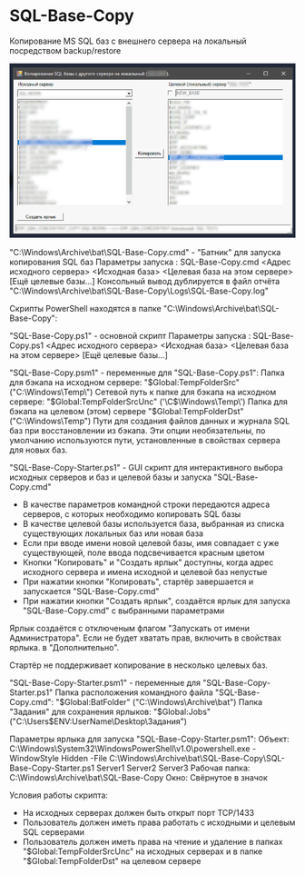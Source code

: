 # SQL-Base-Copy
Копирование MS SQL баз с внешнего сервера на локальный посредством backup/restore

![Example](.pics/s.png)

"C:\Windows\Archive\bat\SQL-Base-Copy.cmd" - "Батник" для запуска копирования SQL баз
Параметры запуска : SQL-Base-Copy.cmd <Адрес исходного сервера> <Исходная база> <Целевая база на этом сервере> [Ещё целевые базы...]
Консольный вывод дублируется в файл отчёта "C:\Windows\Archive\bat\SQL-Base-Copy\Logs\SQL-Base-Copy.log"

Скрипты PowerShell находятся в папке "C:\Windows\Archive\bat\SQL-Base-Copy":

"SQL-Base-Copy.ps1" - основной скрипт
Параметры запуска : SQL-Base-Copy.ps1 <Адрес исходного сервера> <Исходная база> <Целевая база на этом сервере>  [Ещё целевые базы...]

"SQL-Base-Copy.psm1" - переменные для "SQL-Base-Copy.ps1":
Папка для бэкапа на исходном сервере: "$Global:TempFolderSrc" ("C:\Windows\Temp\")
Сетевой путь к папке для бэкапа на исходном сервере: "$Global:TempFolderSrcUnc" ('\C$\Windows\Temp\')
Папка для бэкапа на целевом (этом) сервере "$Global:TempFolderDst" ("C:\Windows\Temp\")
Пути для создания файлов данных и журнала SQL баз при восстановлении из бэкапа. Эти опции необязательны, по умолчанию используются пути, установленные в свойствах сервера для новых баз.

"SQL-Base-Copy-Starter.ps1" - GUI скрипт для интерактивного выбора исходных серверов и баз и целевой базы и запуска "SQL-Base-Copy.cmd"
- В качестве параметров командной строки передаются адреса серверов, с которых необходимо копировать SQL базы
- В качестве целевой базы используется база, выбранная из списка существующих локальных баз или новая база
- Если при вводе имени новой целевой базы, имя совпадает с уже существующей, поле ввода подсвечивается красным цветом
- Кнопки "Копировать" и "Создать ярлык" доступны, когда адрес исходного сервера и имена исходной и целевой баз непустые
- При нажатии кнопки "Копировать", стартёр завершается и запускается "SQL-Base-Copy.cmd"
- При нажатии кнопки "Создать ярлык", создаётся ярлык для запуска "SQL-Base-Copy.cmd" с выбранными параметрами

Ярлык создаётся с отключеным флагом "Запускать от имени Администратора". Если не будет хватать прав, включить в свойствах ярлыка. в "Дополнительно".
	
Стартёр не поддерживает копирование в несколько целевых баз.

"SQL-Base-Copy-Starter.psm1" - переменные для "SQL-Base-Copy-Starter.ps1"
Папка расположения командного файла "SQL-Base-Copy.cmd": "$Global:BatFolder" ("C:\Windows\Archive\bat")
Папка "Задания" для сохранения ярлыков: "$Global:Jobs" ("C:\Users\$ENV:UserName\Desktop\Задания")

Параметры ярлыка для запуска "SQL-Base-Copy-Starter.psm1":
Объект: C:\Windows\System32\WindowsPowerShell\v1.0\powershell.exe -WindowStyle Hidden -File C:\Windows\Archive\bat\SQL-Base-Copy\SQL-Base-Copy-Starter.ps1 Server1 Server2 Server3
Рабочая папка: C:\Windows\Archive\bat\SQL-Base-Copy
Окно: Свёрнутое в значок

Условия работы скрипта:
- На исходных серверах должен быть открыт порт TCP/1433
- Пользователь должен иметь права работать с исходными и целевым SQL серверами
- Пользователь должен иметь права на чтение и удаление в папках "$Global:TempFolderSrcUnc" на исходных серверах и в папке "$Global:TempFolderDst" на целевом сервере
